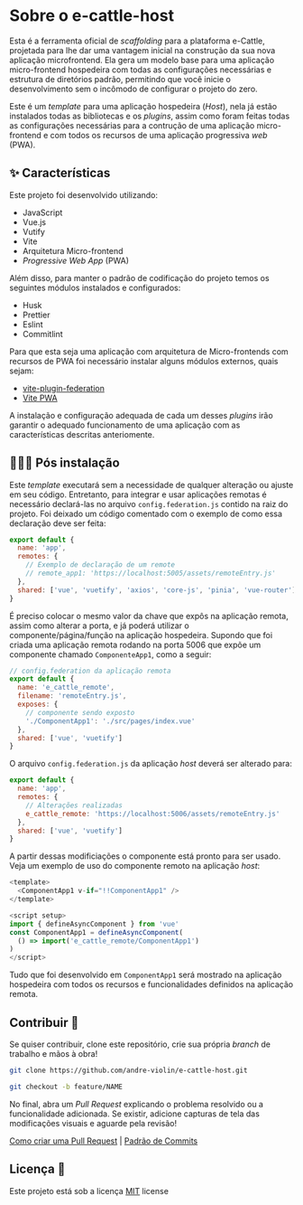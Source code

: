 # Sobre o e-cattle-host

Esta é a ferramenta oficial de *scaffolding* para a plataforma e-Cattle, projetada para lhe dar uma vantagem inicial na construção da sua nova aplicação microfrontend. Ela gera um modelo base para uma aplicação micro-frontend hospedeira com todas as configurações necessárias e estrutura de diretórios padrão, permitindo que você inicie o desenvolvimento sem o incômodo de configurar o projeto do zero.

Este é um *template* para uma aplicação hospedeira (*Host*), nela já estão instalados todas as bibliotecas e os *plugins*, assim como foram feitas todas as configurações necessárias para a contrução de uma aplicação micro-frontend e com todos os recursos de uma aplicação progressiva *web* (PWA). 

## ✨ Características

Este projeto foi desenvolvido utilizando:
- JavaScript
- Vue.js
- Vutify
- Vite
- Arquitetura Micro-frontend
- *Progressive Web App* (PWA)

Além disso, para manter o padrão de codificação do projeto temos os seguintes módulos instalados e configurados:
- Husk
- Prettier
- Eslint
- Commitlint

Para que esta seja uma aplicação com arquitetura de Micro-frontends com recursos de PWA foi necessário instalar alguns módulos externos, quais sejam:
- [vite-plugin-federation](https://github.com/originjs/vite-plugin-federation)
- [Vite PWA](https://vite-pwa-org.netlify.app/)

A instalação e configuração adequada de cada um desses *plugins* irão garantir o adequado funcionamento de uma aplicação com as características descritas anteriomente.

## 👩🏿‍💻 Pós instalação

Este *template* executará sem a necessidade de qualquer alteração ou ajuste em seu código. Entretanto, para integrar e usar aplicações remotas é necessário declará-las no arquivo `config.federation.js` contido na raiz do projeto. Foi deixado um código comentado com o exemplo de como essa declaração deve ser feita:

```javascript
export default {
  name: 'app',
  remotes: {
    // Exemplo de declaração de um remote
    // remote_app1: 'https://localhost:5005/assets/remoteEntry.js'
  },
  shared: ['vue', 'vuetify', 'axios', 'core-js', 'pinia', 'vue-router']
}
```

É preciso colocar o mesmo valor da chave que expôs na aplicação remota, assim como alterar a porta, e já poderá utilizar o componente/página/função na aplicação hospedeira. Supondo que foi criada uma aplicação remota rodando na porta 5006 que expõe um componente chamado `ComponenteApp1`, como a seguir:

```javascript
// config.federation da aplicação remota
export default {
  name: 'e_cattle_remote',
  filename: 'remoteEntry.js',
  exposes: {
    // componente sendo exposto
    './ComponentApp1': './src/pages/index.vue'
  },
  shared: ['vue', 'vuetify']
}

```

O arquivo `config.federation.js` da aplicação *host* deverá ser alterado para:

```javascript
export default {
  name: 'app',
  remotes: {
    // Alterações realizadas
    e_cattle_remote: 'https://localhost:5006/assets/remoteEntry.js'
  },
  shared: ['vue', 'vuetify']
}
```

A partir dessas modificiações o componente está pronto para ser usado. Veja um exemplo de uso do componente remoto na aplicação *host*:

```javascript
<template>
  <ComponentApp1 v-if="!!ComponentApp1" />
</template>

<script setup>
import { defineAsyncComponent } from 'vue'
const ComponentApp1 = defineAsyncComponent(
  () => import('e_cattle_remote/ComponentApp1')
)
</script>
```

Tudo que foi desenvolvido em `ComponentApp1` será mostrado na aplicação hospedeira com todos os recursos e funcionalidades definidos na aplicação remota.

## Contribuir 🚀

Se quiser contribuir, clone este repositório, crie sua própria *branch* de trabalho e mãos à obra!

```bash
git clone https://github.com/andre-violin/e-cattle-host.git
```

```bash
git checkout -b feature/NAME
```

No final, abra um *Pull Request* explicando o problema resolvido ou a funcionalidade adicionada. Se existir, adicione capturas de tela das modificações visuais e aguarde pela revisão!

[Como criar uma Pull Request](https://www.atlassian.com/br/git/tutorials/making-a-pull-request) |
[Padrão de Commits](https://gist.github.com/joshbuchea/6f47e86d2510bce28f8e7f42ae84c716)

## Licença 📃

Este projeto está sob a licença [MIT](./LICENSE) license
